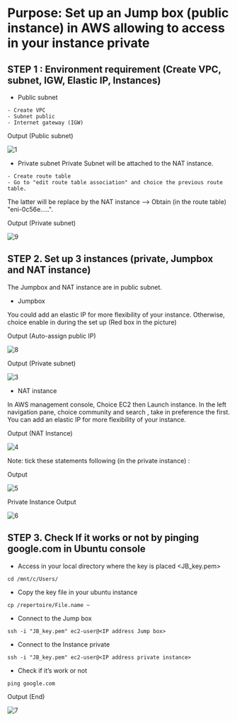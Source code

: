 
# Purpose: Set up an Jump box (public instance) in AWS allowing to access in your instance private #

## STEP 1 : Environment requirement (Create VPC, subnet, IGW, Elastic IP, Instances) ##

- Public subnet
```{r}
- Create VPC
- Subnet public
- Internet gateway (IGW)
```

Output (Public subnet)

   ![1](https://user-images.githubusercontent.com/51121757/69834360-c077de00-1231-11ea-9d16-1616a0f32df2.PNG)

- Private subnet
Private Subnet will be attached to the NAT instance. 

```{r}
- Create route table
- Go to "edit route table association" and choice the previous route table. 
```

The latter will be replace by the NAT instance --> Obtain (in the route table) "eni-0c56e.....".

Output (Private subnet)

   ![9](https://user-images.githubusercontent.com/51121757/70646282-797ce600-1c3e-11ea-8654-a15b32e1c1bf.PNG)

## STEP 2. Set up 3 instances (private, Jumpbox and NAT instance) ##

The Jumpbox and NAT instance are in public subnet.

- Jumpbox

You could add an elastic IP for more flexibility of your instance. Otherwise, choice enable in <Auto-assign Public IP> during the set up (Red box in the picture)

Output (Auto-assign public IP)

   ![8](https://user-images.githubusercontent.com/51121757/69897369-12f4ef80-1343-11ea-9908-d2fd3698d8ff.PNG)

Output (Private subnet)

   ![3](https://user-images.githubusercontent.com/51121757/69834395-00d75c00-1232-11ea-98eb-0552028c4570.PNG)

- NAT instance 

In AWS management console, Choice EC2 then Launch instance.
In the left navigation pane, choice community and search <amzn-ami-vpc-nat>, take in preference the first.
You can add an elastic IP for more flexibility of your instance. 

Output (NAT Instance)

   ![4](https://user-images.githubusercontent.com/51121757/69834399-0765d380-1232-11ea-8479-3d1b176f3c73.PNG)

Note: tick these statements following (in the private instance) : 

Output

   ![5](https://user-images.githubusercontent.com/51121757/69834402-0c2a8780-1232-11ea-96db-7c87a1d60b74.PNG)

Private Instance 
Output

   ![6](https://user-images.githubusercontent.com/51121757/69834408-1056a500-1232-11ea-8ccb-74cce9d3cbee.PNG)


## STEP 3. Check If it works or not by pinging google.com in Ubuntu console ##

- Access in your local directory where the key is placed <JB_key.pem>

```{r}
cd /mnt/c/Users/
```
- Copy the key file in your ubuntu instance
```{r}
cp /repertoire/File.name ~
```
- Connect to the Jump box
```{r}
ssh -i "JB_key.pem" ec2-user@<IP address Jump box>
```
- Connect to the Instance private
```{r}
ssh -i "JB_key.pem" ec2-user@<IP address private instance>
```
- Check if it’s work or not

```{r}
ping google.com
```

Output (End)

   ![7](https://user-images.githubusercontent.com/51121757/69834414-15b3ef80-1232-11ea-86e4-6989c31d9903.PNG)
